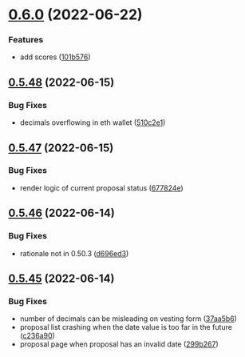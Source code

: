 # [0.6.0](https://github.com/vegaprotocol/token-frontend/compare/0.5.48...0.6.0) (2022-06-22)


### Features

* add scores ([101b576](https://github.com/vegaprotocol/token-frontend/commit/101b576563cd18a39cb1b3dcc74dda20ac22c166))



## [0.5.48](https://github.com/vegaprotocol/token-frontend/compare/0.5.47...0.5.48) (2022-06-15)


### Bug Fixes

* decimals overflowing in eth wallet ([510c2e1](https://github.com/vegaprotocol/token-frontend/commit/510c2e1069d954950e97971df3a3f1bb269f0d63))



## [0.5.47](https://github.com/vegaprotocol/token-frontend/compare/0.5.46...0.5.47) (2022-06-15)


### Bug Fixes

* render logic of current proposal status ([677824e](https://github.com/vegaprotocol/token-frontend/commit/677824e350e223b7d47b7b307630c15c51edb13c))



## [0.5.46](https://github.com/vegaprotocol/token-frontend/compare/0.5.45...0.5.46) (2022-06-14)


### Bug Fixes

* rationale not in 0.50.3 ([d696ed3](https://github.com/vegaprotocol/token-frontend/commit/d696ed3c27771dc5072c32d42ca3ec3d5ab58eba))



## [0.5.45](https://github.com/vegaprotocol/token-frontend/compare/0.5.44...0.5.45) (2022-06-14)


### Bug Fixes

* number of decimals can be misleading on vesting form ([37aa5b6](https://github.com/vegaprotocol/token-frontend/commit/37aa5b6e0ce78eac12eebfe391df0e8e837bbbe0))
* proposal list crashing when the date value is too far in the future ([c236a90](https://github.com/vegaprotocol/token-frontend/commit/c236a90e9cfbae942095e50af2663d736491fc59))
* proposal page when proposal has an invalid date ([299b267](https://github.com/vegaprotocol/token-frontend/commit/299b2670dc8549a294d74a41aa5a75853cd4085c))



